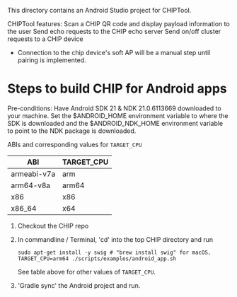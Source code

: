 This directory contains an Android Studio project for CHIPTool.

CHIPTool features: Scan a CHIP QR code and display payload information to the
user Send echo requests to the CHIP echo server Send on/off cluster requests to
a CHIP device

-   Connection to the chip device's soft AP will be a manual step until pairing
    is implemented.

# Steps to build CHIP for Android apps

Pre-conditions: Have Android SDK 21 & NDK 21.0.6113669 downloaded to your
machine. Set the \$ANDROID_HOME environment variable to where the SDK is
downloaded and the \$ANDROID_NDK_HOME environment variable to point to the NDK
package is downloaded.

ABIs and corresponding values for `TARGET_CPU`

| ABI         | TARGET_CPU |
| ----------- | ---------- |
| armeabi-v7a | arm        |
| arm64-v8a   | arm64      |
| x86         | x86        |
| x86_64      | x64        |

1. Checkout the CHIP repo

2. In commandline / Terminal, 'cd' into the top CHIP directory and run

    ```shell
    sudo apt-get install -y swig # "brew install swig" for macOS.
    TARGET_CPU=arm64 ./scripts/examples/android_app.sh
    ```

    See table above for other values of `TARGET_CPU`.

3. 'Gradle sync' the Android project and run.
